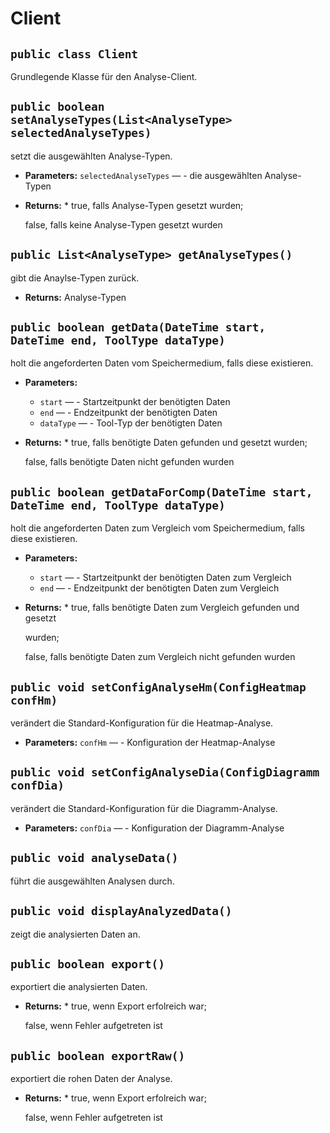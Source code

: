 # Client


## `public class Client`

Grundlegende Klasse für den Analyse-Client.

## `public boolean setAnalyseTypes(List<AnalyseType> selectedAnalyseTypes)`

setzt die ausgewählten Analyse-Typen.

 * **Parameters:** `selectedAnalyseTypes` — - die ausgewählten Analyse-Typen
 * **Returns:** *         true, falls Analyse-Typen gesetzt wurden;

     false, falls keine Analyse-Typen gesetzt wurden

## `public List<AnalyseType> getAnalyseTypes()`

gibt die Anaylse-Typen zurück.

 * **Returns:** Analyse-Typen

## `public boolean getData(DateTime start, DateTime end, ToolType dataType)`

holt die angeforderten Daten vom Speichermedium, falls diese existieren.

 * **Parameters:**
   * `start` — - Startzeitpunkt der benötigten Daten
   * `end` — - Endzeitpunkt der benötigten Daten
   * `dataType` — - Tool-Typ der benötigten Daten
 * **Returns:** *         true, falls benötigte Daten gefunden und gesetzt wurden;

     false, falls benötigte Daten nicht gefunden wurden

## `public boolean getDataForComp(DateTime start, DateTime end, ToolType dataType)`

holt die angeforderten Daten zum Vergleich vom Speichermedium, falls diese existieren.

 * **Parameters:**
   * `start` — - Startzeitpunkt der benötigten Daten zum Vergleich
   * `end` — - Endzeitpunkt der benötigten Daten zum Vergleich
 * **Returns:** *         true, falls benötigte Daten zum Vergleich gefunden und gesetzt

     wurden;

     false, falls benötigte Daten zum Vergleich nicht gefunden wurden

## `public void setConfigAnalyseHm(ConfigHeatmap confHm)`

verändert die Standard-Konfiguration für die Heatmap-Analyse.

 * **Parameters:** `confHm` — - Konfiguration der Heatmap-Analyse

## `public void setConfigAnalyseDia(ConfigDiagramm confDia)`

verändert die Standard-Konfiguration für die Diagramm-Analyse.

 * **Parameters:** `confDia` — - Konfiguration der Diagramm-Analyse

## `public void analyseData()`

führt die ausgewählten Analysen durch.

## `public void displayAnalyzedData()`

zeigt die analysierten Daten an.

## `public boolean export()`

exportiert die analysierten Daten.

 * **Returns:** *         true, wenn Export erfolreich war;

     false, wenn Fehler aufgetreten ist

## `public boolean exportRaw()`

exportiert die rohen Daten der Analyse.

 * **Returns:** *         true, wenn Export erfolreich war;

     false, wenn Fehler aufgetreten ist
